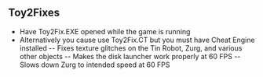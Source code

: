 ## Toy2Fixes

- Have Toy2Fix.EXE opened while the game is running
- Alternatively you cause use Toy2Fix.CT but you must have Cheat Engine installed
-- Fixes texture glitches on the Tin Robot, Zurg, and various other objects
-- Makes the disk launcher work properly at 60 FPS
-- Slows down Zurg to intended speed at 60 FPS
